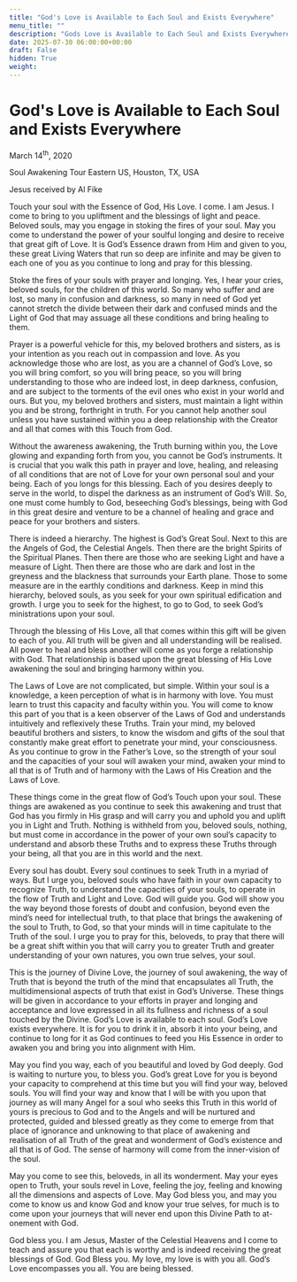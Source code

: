 ```yaml
---
title: "God's Love is Available to Each Soul and Exists Everywhere"
menu_title: ""
description: "Gods Love is Available to Each Soul and Exists Everywhere"
date: 2025-07-30 06:00:00+00:00
draft: False
hidden: True
weight:
---
```

# God's Love is Available to Each Soul and Exists Everywhere

March 14<sup>th</sup>, 2020

Soul Awakening Tour Eastern US, Houston, TX, USA

Jesus received by Al Fike

Touch your soul with the Essence of God, His Love. I come. I am Jesus. I come to bring to you upliftment and the blessings of light and peace. Beloved souls, may you engage in stoking the fires of your soul. May you come to understand the power of your soulful longing and desire to receive that great gift of Love. It is God’s Essence drawn from Him and given to you, these great Living Waters that run so deep are infinite and may be given to each one of you as you continue to long and pray for this blessing.

Stoke the fires of your souls with prayer and longing. Yes, I hear your cries, beloved souls, for the children of this world. So many who suffer and are lost, so many in confusion and darkness, so many in need of God yet cannot stretch the divide between their dark and confused minds and the Light of God that may assuage all these conditions and bring healing to them.

Prayer is a powerful vehicle for this, my beloved brothers and sisters, as is your intention as you reach out in compassion and love. As you acknowledge those who are lost, as you are a channel of God’s Love, so you will bring comfort, so you will bring peace, so you will bring understanding to those who are indeed lost, in deep darkness, confusion, and are subject to the torments of the evil ones who exist in your world and ours. But you, my beloved brothers and sisters, must maintain a light within you and be strong, forthright in truth. For you cannot help another soul unless you have sustained within you a deep relationship with the Creator and all that comes with this Touch from God.

Without the awareness awakening, the Truth burning within you, the Love glowing and expanding forth from you, you cannot be God’s instruments. It is crucial that you walk this path in prayer and love, healing, and releasing of all conditions that are not of Love for your own personal soul and your being. Each of you longs for this blessing. Each of you desires deeply to serve in the world, to dispel the darkness as an instrument of God’s Will. So, one must come humbly to God, beseeching God’s blessings, being with God in this great desire and venture to be a channel of healing and grace and peace for your brothers and sisters.

There is indeed a hierarchy. The highest is God’s Great Soul. Next to this are the Angels of God, the Celestial Angels. Then there are the bright Spirits of the Spiritual Planes. Then there are those who are seeking Light and have a measure of Light. Then there are those who are dark and lost in the greyness and the blackness that surrounds your Earth plane. Those to some measure are in the earthly conditions and darkness. Keep in mind this hierarchy, beloved souls, as you seek for your own spiritual edification and growth. I urge you to seek for the highest, to go to God, to seek God’s ministrations upon your soul.

Through the blessing of His Love, all that comes within this gift will be given to each of you. All truth will be given and all understanding will be realised. All power to heal and bless another will come as you forge a relationship with God. That relationship is based upon the great blessing of His Love awakening the soul and bringing harmony within you.

The Laws of Love are not complicated, but simple. Within your soul is a knowledge, a keen perception of what is in harmony with love. You must learn to trust this capacity and faculty within you. You will come to know this part of you that is a keen observer of the Laws of God and understands intuitively and reflexively these Truths. Train your mind, my beloved beautiful brothers and sisters, to know the wisdom and gifts of the soul that constantly make great effort to penetrate your mind, your consciousness. As you continue to grow in the Father’s Love, so the strength of your soul and the capacities of your soul will awaken your mind, awaken your mind to all that is of Truth and of harmony with the Laws of His Creation and the Laws of Love.

These things come in the great flow of God’s Touch upon your soul. These things are awakened as you continue to seek this awakening and trust that God has you firmly in His grasp and will carry you and uphold you and uplift you in Light and Truth. Nothing is withheld from you, beloved souls, nothing, but must come in accordance in the power of your own soul’s capacity to understand and absorb these Truths and to express these Truths through your being, all that you are in this world and the next.

Every soul has doubt. Every soul continues to seek Truth in a myriad of ways. But I urge you, beloved souls who have faith in your own capacity to recognize Truth, to understand the capacities of your souls, to operate in the flow of Truth and Light and Love. God will guide you. God will show you the way beyond those forests of doubt and confusion, beyond even the mind’s need for intellectual truth, to that place that brings the awakening of the soul to Truth, to God, so that your minds will in time capitulate to the Truth of the soul. I urge you to pray for this, beloveds, to pray that there will be a great shift within you that will carry you to greater Truth and greater understanding of your own natures, you own true selves, your soul.

This is the journey of Divine Love, the journey of soul awakening, the way of Truth that is beyond the truth of the mind that encapsulates all Truth, the multidimensional aspects of truth that exist in God’s Universe. These things will be given in accordance to your efforts in prayer and longing and acceptance and love expressed in all its fullness and richness of a soul touched by the Divine. God’s Love is available to each soul. God’s Love exists everywhere. It is for you to drink it in, absorb it into your being, and continue to long for it as God continues to feed you His Essence in order to awaken you and bring you into alignment with Him.

May you find you way, each of you beautiful and loved by God deeply. God is waiting to nurture you, to bless you. God’s great Love for you is beyond your capacity to comprehend at this time but you will find your way, beloved souls. You will find your way and know that I will be with you upon that journey as will many Angel for a soul who seeks this Truth in this world of yours is precious to God and to the Angels and will be nurtured and protected, guided and blessed greatly as they come to emerge from that place of ignorance and unknowing to that place of awakening and realisation of all Truth of the great and wonderment of God’s existence and all that is of God. The sense of harmony will come from the inner-vision of the soul.

May you come to see this, beloveds, in all its wonderment. May your eyes open to Truth, your souls revel in Love, feeling the joy, feeling and knowing all the dimensions and aspects of Love. May God bless you, and may you come to know us and know God and know your true selves, for much is to come upon your journeys that will never end upon this Divine Path to at-onement with God.

God bless you. I am Jesus, Master of the Celestial Heavens and I come to teach and assure you that each is worthy and is indeed receiving the great blessings of God. God Bless you. My love, my love is with you all. God’s Love encompasses you all. You are being blessed. 
